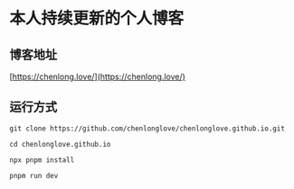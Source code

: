 # 本人持续更新的个人博客

## 博客地址

[https://chenlong.love/](https://chenlong.love/)

## 运行方式

```
git clone https://github.com/chenlonglove/chenlonglove.github.io.git

cd chenlonglove.github.io

npx pnpm install

pnpm run dev
```
